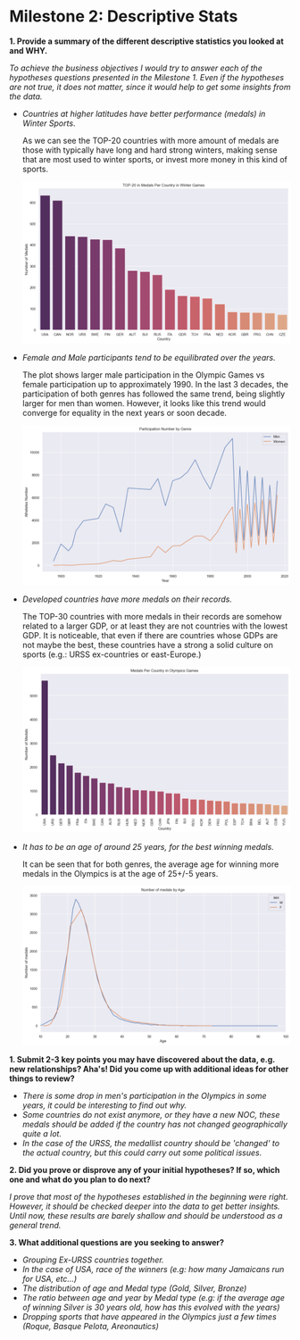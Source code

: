 # Milestone 2: Descriptive Stats

**1. Provide a summary of the different descriptive statistics you looked at and WHY.**
 
   *To achieve the business objectives I would try to answer each of the hypotheses questions presented in the Milestone 1. Even if the hypotheses are not true, it does not matter, since it would help to get some insights from the data.*

- *Countries at higher latitudes have better performance (medals) in Winter Sports*.

   As we can see the TOP-20 countries with more amount of medals are those with typically have long and hard strong winters, making sense that are most used to winter sports, or invest more money in this kind of sports.

   ![Winter_games](Winter_games.png "Winter_games")

- *Female and Male participants tend to be equilibrated over the years.*

   The plot shows larger male participation in the Olympic Games vs female participation up to approximately 1990. In the last 3 decades, the participation of both genres has followed the same trend, being slightly larger for men than women. However, it looks like this trend would converge for equality in the next years or soon decade.

   ![male_female](male_female.png "male_female")

- *Developed countries have more medals on their records.*

   The TOP-30 countries with more medals in their records are somehow related to a larger GDP, or at least they are not countries with the lowest GDP. It is noticeable, that even if there are countries whose GDPs are not maybe the best, these countries have a strong a solid culture on sports (e.g.: URSS ex-countries or east-Europe.)

   ![top30](top30.png "top30")

- *It has to be an age of around 25 years, for the best winning medals.*

   It can be seen that for both genres, the average age for winning more medals in the Olympics is at the age of 25+/-5 years.

   ![age](age.png "age")   


**1. Submit 2-3 key points you may have discovered about the data, e.g. new relationships? Aha's! Did you come up with additional ideas for other things to review?**

   - *There is some drop in men's participation in the Olympics in some years, it could be interesting to find out why.*
   - *Some countries do not exist anymore, or they have a new NOC, these medals should be added if the country has not changed geographically quite a lot.*
   - *In the case of the URSS, the medallist country should be 'changed' to the actual country, but this could carry out some political issues.*

**2. Did you prove or disprove any of your initial hypotheses? If so, which one and what do you plan to do next?**
   
   *I prove that most of the hypotheses established in the beginning were right. However, it should be checked deeper into the data to get better insights. Until now, these results are barely shallow and should be understood as a general trend.*

**3. What additional questions are you seeking to answer?**

   - *Grouping Ex-URSS countries together.*
   - *In the case of USA, race of the winners (e.g: how many Jamaicans run for USA, etc...)*
   - *The distribution of age and Medal type (Gold, Silver, Bronze)*
   - *The ratio between age and year by Medal type (e.g: if the average age of winning Silver is 30 years old, how has this evolved with the years)*
   - *Dropping sports that have appeared in the Olympics just a few times (Roque, Basque Pelota, Areonautics)*